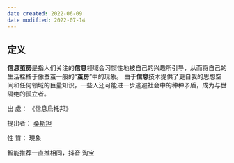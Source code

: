 ```yaml
---
date created: 2022-06-09
date modified: 2022-07-14
---
```


## 定义

**信息茧房**是指人们关注的**信息**领域会习惯性地被自己的兴趣所引导，从而将自己的生活桎梏于像蚕茧一般的“**茧房**”中的现象。 由于**信息**技术提供了更自我的思想空间和任何领域的巨量知识，一些人还可能进一步逃避社会中的种种矛盾，成为与世隔绝的孤立者。

出 處： 《信息烏托邦》

提出者： [桑斯坦](http://baike.baidu.com/item/%E6%A1%91%E6%96%AF%E5%9D%A6/16274988)

性 質： 現象

智能推荐一直推相同，抖音 淘宝

